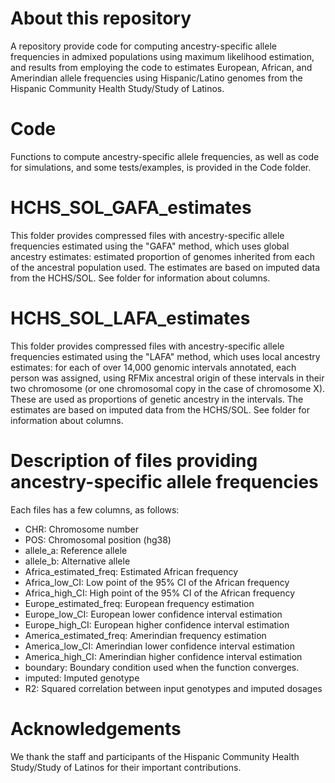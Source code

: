 # About this repository 
A repository provide code for computing ancestry-specific allele frequencies in admixed populations using maximum likelihood estimation, and results from employing the code to estimates European, African, and Amerindian allele frequencies using Hispanic/Latino genomes from the Hispanic Community Health Study/Study of Latinos. 

# Code
Functions to compute ancestry-specific allele frequencies, as well as code for simulations, and some tests/examples, is provided in the Code folder. 

# HCHS_SOL_GAFA_estimates
This folder provides compressed files with ancestry-specific allele frequencies estimated using the "GAFA" method, which uses global ancestry estimates: estimated proportion of genomes inherited from each of the ancestral population used. The estimates are based on imputed data from the HCHS/SOL. See folder for information about columns. 


# HCHS_SOL_LAFA_estimates
This folder provides compressed files with ancestry-specific allele frequencies estimated using the "LAFA" method, which uses local ancestry estimates: for each of over 14,000 genomic intervals annotated, each person was assigned, using RFMix ancestral origin of these intervals in their two chromosome (or one chromosomal copy in the case of chromosome X). These are used as proportions of genetic ancestry in the intervals. The estimates are based on imputed data from the HCHS/SOL. See folder for information about columns. 

# Description of files providing ancestry-specific allele frequencies
Each files has a few columns, as follows: 
- CHR:	Chromosome number
- POS:	Chromosomal position (hg38)
- allele_a:	Reference allele
- allele_b:	Alternative allele
- Africa_estimated_freq:	Estimated African frequency 
- Africa_low_CI:	Low point of the 95% CI of the African frequency
- Africa_high_CI:	High point of the 95% CI of the African frequency
- Europe_estimated_freq:	European frequency estimation 
- Europe_low_CI:	European lower confidence interval estimation 
- Europe_high_CI:	European higher confidence interval estimation 
- America_estimated_freq:	Amerindian frequency estimation 
- America_low_CI:	Amerindian lower confidence interval estimation 
- America_high_CI:	Amerindian higher confidence interval estimation 
- boundary:	Boundary condition used when the function converges. 
- imputed:	Imputed genotype
- R2:	Squared correlation between input genotypes and imputed dosages

# Acknowledgements
We thank the staff and participants of the Hispanic Community Health Study/Study of Latinos for their important contributions.